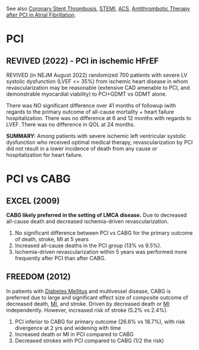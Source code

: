 See also [Coronary Stent Thrombosis](../Thrombotic%20Disease/Coronary%20Stent%20Thrombosis.md), [STEMI](STEMI), [ACS](../Thrombotic%20Disease/ACS.md), [Antithrombotic Therapy after PCI in Atrial Fibrillation](../Antiplatelet%20Therapy/Antithrombotic%20Therapy%20after%20PCI%20in%20Atrial%20Fibrillation.md).

# PCI
## REVIVED (2022) - PCI in ischemic HFrEF
REVIVED (in NEJM August 2022) randomized 700 patients with severe LV systolic dysfunction (LVEF <= 35%) from ischemic heart disease in whom revascularization may be reasonable (extensive CAD amenable to PCI, and demonstrable myocardial viability) to PCI+GDMT vs GDMT alone.

There was NO significant difference over 41 months of followup iwith regards to the primary outcome of all-cause mortality + heart failure hospitalization. There was no difference at 6 and 12 months with regards to LVEF. There was no difference in QOL at 24 months.

**SUMMARY:** Among patients with severe ischemic left ventricular systolic dysfunction who received optimal medical therapy, revascularization by PCI did not result in a lower incidence of death from any cause or hospitalization for heart failure.

# PCI vs CABG
## EXCEL (2009)
**CABG likely preferred in the setting of LMCA disease.** Due to decreased all-cause death and decreased ischemia-driven revascularization.

1.  No significant difference between PCI vs CABG for the primary outcome of death, stroke, MI at 5 years
2.  Increased all-cause deaths in the PCI group (13% vs 9.5%).
3.  Ischemia-driven revascularization within 5 years was performed more frequently after PCI than after CABG.

## FREEDOM (2012)
In patients with [Diabetes Mellitus](Diabetes%20Mellitus) and multivessel disease, CABG is preferred due to large and significant effect size of composite outcome of decreased death, [MI](../Thrombotic%20Disease/ACS.md), and stroke. Driven by decreased death or [MI](../Thrombotic%20Disease/ACS.md) independently. However, increased risk of stroke (5.2% vs 2.4%).

1.  PCI inferior to CABG for primary outcome (26.6% vs 18.7%), with risk divergence at 2 yrs and widening with time
2.  Increased death or MI in PCI compared to CABG
3.  Decreased strokes with PCI compared to CABG (1/2 the risk)